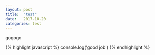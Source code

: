 ```yaml
---
layout: post
title:  "test"
date:   2017-10-20
categories: test
---
```


gogogo

{% highlight javascript %}
console.log('good job')
{% endhighlight %}

